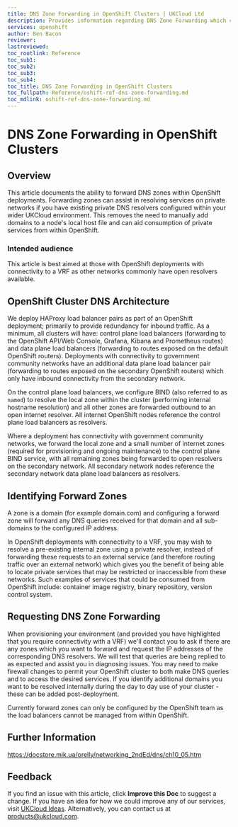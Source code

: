 ```yaml
---
title: DNS Zone Forwarding in OpenShift Clusters | UKCloud Ltd
description: Provides information regarding DNS Zone Forwarding which can be configured in OpenShift clusters to enhance service discovery on deployments with private networks
services: openshift
author: Ben Bacon
reviewer:
lastreviewed:
toc_rootlink: Reference
toc_sub1: 
toc_sub2:
toc_sub3:
toc_sub4:
toc_title: DNS Zone Forwarding in OpenShift Clusters
toc_fullpath: Reference/oshift-ref-dns-zone-forwarding.md
toc_mdlink: oshift-ref-dns-zone-forwarding.md
---
```


# DNS Zone Forwarding in OpenShift Clusters

## Overview

This article documents the ability to forward DNS zones within OpenShift deployments. Forwarding zones can assist in resolving services on private networks if you have existing private DNS resolvers configured within your wider UKCloud environment. This removes the need to manually add domains to a node's local host file and can aid consumption of private services from within OpenShift.

### Intended audience

This article is best aimed at those with OpenShift deployments with connectivity to a VRF as other networks commonly have open resolvers available.

## OpenShift Cluster DNS Architecture

We deploy HAProxy load balancer pairs as part of an OpenShift deployment; primarily to provide redundancy for inbound traffic. As a minimum, all clusters will have: control plane load balancers (forwarding to the OpenShift API/Web Console, Grafana, Kibana and Prometheus routes) and data plane load balancers (forwarding to routes exposed on the default OpenShift routers). Deployments with connectivity to government community networks have an additional data plane load balancer pair (forwarding to routes exposed on the secondary OpenShift routers) which only have inbound connectivity from the secondary network.

On the control plane load balancers, we configure BIND (also referred to as `named`) to resolve the local zone within the cluster (performing internal hostname resolution) and all other zones are forwarded outbound to an open internet resolver. All internet OpenShift nodes reference the control plane load balancers as resolvers.

Where a deployment has connectivity with government community networks, we forward the local zone and a small number of internet zones (required for provisioning and ongoing maintenance) to the control plane BIND service, with all remaining zones being forwarded to open resolvers on the secondary network. All secondary network nodes reference the secondary network data plane load balancers as resolvers.

## Identifying Forward Zones

A zone is a domain (for example domain.com) and configuring a forward zone will forward any DNS queries received for that domain and all sub-domains to the configured IP address.

In OpenShift deployments with connectivity to a VRF, you may wish to resolve a pre-existing internal zone using a private resolver, instead of forwarding these requests to an external service (and therefore routing traffic over an external network) which gives you the benefit of being able to locate private services that may be restricted or inaccessible from these networks. Such examples of services that could be consumed from OpenShift include: container image registry, binary repository, version control system.

## Requesting DNS Zone Forwarding

When provisioning your environment (and provided you have highlighted that you require connectivity with a VRF) we'll contact you to ask if there are any zones which you want to forward and request the IP addresses of the corresponding DNS resolvers. We will test that queries are being replied to as expected and assist you in diagnosing issues. You may need to make firewall changes to permit your OpenShift cluster to both make DNS queries and to access the desired services. If you identify additional domains you want to be resolved internally during the day to day use of your cluster - these can be added post-deployment.

Currently forward zones can only be configured by the OpenShift team as the load balancers cannot be managed from within OpenShift. 

## Further Information

https://docstore.mik.ua/orelly/networking_2ndEd/dns/ch10_05.htm

## Feedback

If you find an issue with this article, click **Improve this Doc** to suggest a change. If you have an idea for how we could improve any of our services, visit [UKCloud Ideas](https://ideas.ukcloud.com). Alternatively, you can contact us at <products@ukcloud.com>.
